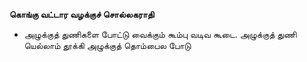 **கொங்கு வட்டார வழக்குச் சொல்லகராதி**
- அழுக்குத் துணிகளை போட்டு வைக்கும் கூம்பு வடிவ கூடை. அழுக்குத் துணி யெல்லாம் தூக்கி அழுக்குத் தொம்பைல போடு

